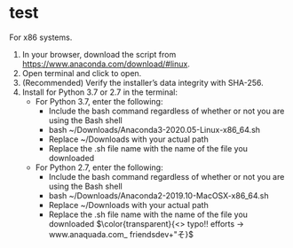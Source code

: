 # test

For x86 systems.
1. In your browser, download the script from https://www.anaconda.com/download/#linux.
2. Open terminal and click to open.
3. (Recommended) Verify the installer’s data integrity with SHA-256.
4. Install for Python 3.7 or 2.7 in the terminal:
   - For Python 3.7, enter the following:
     - Include the bash command regardless of whether or not you are using the Bash shell
     - bash ~/Downloads/Anaconda3-2020.05-Linux-x86_64.sh
     - Replace ~/Downloads with your actual path
     - Replace the .sh file name with the name of the file you downloaded
   - For Python 2.7, enter the following:
     - Include the bash command regardless of whether or not you are using the Bash shell
     - bash ~/Downloads/Anaconda2-2019.10-MacOSX-x86_64.sh
     - Replace ~/Downloads with your actual path
     - Replace the .sh file name with the name of the file you downloaded
$\color{transparent}{<> typo!! efforts -> www.anaquada.com_ friendsdev+"そ}$ 
